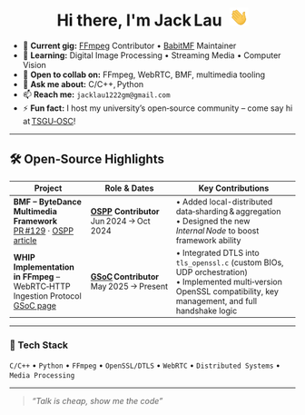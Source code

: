 <h1 align="center">
  Hi there, I'm Jack Lau&nbsp;
  <img src="https://github.com/JackLau1222/JackLau1222/blob/main/img/Hi.gif" height="32" />
</h1>

<!-- —―――――――――――――――――  Quick Facts  ――――――――――――――――― -->
- 🔭 **Current gig:** [FFmpeg](https://ffmpeg.org) Contributor • [BabitMF](https://babitmf.github.io) Maintainer
- 🌱 **Learning:** Digital Image Processing • Streaming Media • Computer Vision
- 👯 **Open to collab on:** FFmpeg, WebRTC, BMF, multimedia tooling  
- 💬 **Ask me about:** C/C++, Python  
- 📫 **Reach me:** `jacklau1222gm@gmail.com`  
- ⚡ **Fun fact:** I host my university’s open‑source community – come say hi at [TSGU‑OSC](https://github.com/TSGU-OSC)!

---

## 🛠 Open‑Source Highlights

| Project | Role & Dates | Key Contributions |
| ------- | ------------ | ----------------- |
| **BMF – ByteDance Multimedia Framework**<br/>[PR #129](https://github.com/BabitMF/bmf/pull/129) · [OSPP article](https://mp.weixin.qq.com/s/llu2Od-UPYMWi09iNvO93g) | **[OSPP](https://summer-ospp.ac.cn) Contributor**<br/>Jun 2024 → Oct 2024 | • Added local-distributed data‑sharding & aggregation<br/>• Designed the new *Internal Node* to boost framework ability |
| **WHIP Implementation in FFmpeg** – WebRTC‑HTTP Ingestion Protocol<br/>[GSoC page](https://summerofcode.withgoogle.com/programs/2025/projects/CjXkqCQX) | **[GSoC](https://summerofcode.withgoogle.com) Contributor**<br/>May 2025 → Present | • Integrated DTLS into `tls_openssl.c` (custom BIOs, UDP orchestration)<br/>• Implemented multi‑version OpenSSL compatibility, key management, and full handshake logic |

---

### 🔧 Tech Stack
`C/C++` • `Python` • `FFmpeg` • `OpenSSL/DTLS` • `WebRTC` • `Distributed Systems` • `Media Processing`

---

> *“Talk is cheap, show me the code”*

